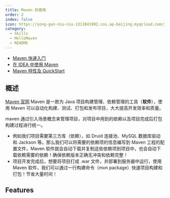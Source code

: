 ```yaml
---
title: Maven 的使用
order: 2
index: false
icon: https://yong-gan-niu-niu-1311841992.cos.ap-beijing.myqcloud.com/images/maven.svg
category:
  - Skills
  - HelloMaven
  - README
---
```


- [Maven 快速入门](maven-01.md)
- [在 IDEA 中使用 Maven](maven-02.md)
- [Maven 特性及 QuickStart](maven-03.md)

## 概述

[Maven 官网](https://maven.apache.org/what-is-maven.html) Maven 是一款为 Java 项目构建管理、依赖管理的工具（**软件**），使用 Maven 可以自动化构建、测试、打包和发布项目，大大提高开发效率和质量。

maven 通过引入场景概念来管理项目，对项目中用到的依赖以及项目完成后打包构建过程进行统一。

- 例如我们项目需要第三方库（依赖），如 Druid 连接池、MySQL 数据库驱动和 Jackson 等。那么我们可以将需要的依赖项的信息编写到 Maven 工程的配置文件，Maven 软件就会自动下载并复制这些依赖项到项目中，也会自动下载依赖需要的依赖！确保依赖版本正确无冲突和依赖完整！
- 项目开发完成后，想要将项目打成 .war 文件，并部署到服务器中运行，使用 Maven 软件，我们可以通过一行构建命令（mvn package）快速项目构建和打包！节省大量时间！

## Features